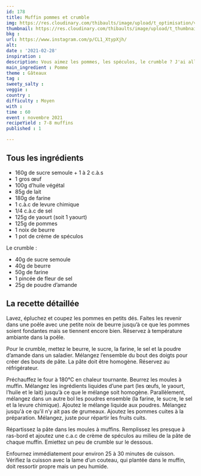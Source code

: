```yaml
---
id: 178
title: Muffin pommes et crumble
img: https://res.cloudinary.com/thibaults/image/upload/t_optimisation/v1614535267/Recipes/20210228_muffin_crumble_pomme.jpg
thumbnail: https://res.cloudinary.com/thibaults/image/upload/t_thumbnail_josie/v1614535267/Recipes/20210228_muffin_crumble_pomme.jpg
bkg : 
url: https://www.instagram.com/p/CL1_XtypXjh/
alt: 
date : '2021-02-28'
inspiration : 
description: Vous aimez les pommes, les spéculos, le crumble ? J'ai allié le tout en un seul et même gâteau pour faire ces délicieux cupcakes !
main_ingredient : Pomme
theme : Gâteaux
tag : 
sweety_salty : 
veggie :
country : 
difficulty : Moyen
with : 
time : 60
event : novembre 2021
recipeYield : 7-8 muffins
published : 1

---
```


## Tous les ingrédients
 - 160g de sucre semoule + 1 à 2 c.à.s
 - 1 gros œuf
 - 100g d’huile végétal
 - 85g de lait
 - 180g de farine
 - 1 c.à.c de levure chimique
 - 1/4 c.à.c de sel
 - 125g de yaourt (soit 1 yaourt)
 - 125g de pommes
 - 1 noix de beurre
 - 1 pot de crème de spéculos

Le crumble :
 - 40g de sucre semoule
 - 40g de beurre
 - 50g de farine
 - 1 pincée de fleur de sel
 - 25g de poudre d’amande

## La recette détaillée
Lavez, épluchez et coupez les pommes en petits dés. Faites les revenir dans une poêle avec une petite noix de beurre jusqu’à ce que les pommes soient fondantes mais se tiennent encore bien. Réservez à température ambiante dans la poêle.

Pour le crumble, mettez le beurre, le sucre, la farine, le sel et la poudre d’amande dans un saladier. Mélangez l’ensemble du bout des doigts pour créer des bouts de pâte. La pâte doit être homogène. Réservez au réfrigérateur.

Préchauffez le four à 180°C en chaleur tournante. Beurrez les moules à muffin. Mélangez les ingrédients liquides d’une part (les œufs, le yaourt, l’huile et le lait) jusqu’à ce que le mélange soit homogène. Parallèlement, mélangez dans un autre bol les poudres ensemble (la farine, le sucre, le sel et la levure chimique). Ajoutez le mélange liquide aux poudres. Mélangez jusqu'à ce qu’il n’y ait pas de grumeaux. Ajoutez les pommes cuites à la préparation. Mélangez, juste pour répartir les fruits cuits.

Répartissez la pâte dans les moules à muffins. Remplissez les presque à ras-bord et ajoutez une c.a.c de crème de spéculos au milieu de la pâte de chaque muffin. Emiettez un peu de crumble sur le dessous.

Enfournez immédiatement pour environ 25 à 30 minutes de cuisson. Vérifiez la cuisson avec la lame d’un couteau, qui plantée dans le muffin, doit ressortir propre mais un peu humide.